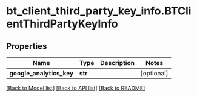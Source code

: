 # bt_client_third_party_key_info.BTClientThirdPartyKeyInfo

## Properties
Name | Type | Description | Notes
------------ | ------------- | ------------- | -------------
**google_analytics_key** | **str** |  | [optional] 

[[Back to Model list]](../README.md#documentation-for-models) [[Back to API list]](../README.md#documentation-for-api-endpoints) [[Back to README]](../README.md)


